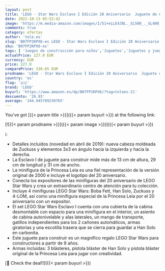 ```yaml
---
layout: post
title: 'LEGO - Star Wars Esclavo I Edición 20 Aniversario  Juguete de Construcción de Nave Espacial de Boba Fett de la Guerra de las Galaxias  Incluye Minifigura de la Princesa Leia  75243 '
date: 2022-10-13 05:52:42
image: 'https://m.media-amazon.com/images/I/51+eLLE4JBL._SL500_._SL400_.jpg'
comments: true
category: ofertas
author: 'tole.es'
slug: 'B07FP2KPX6-es LEGO - Star Wars Esclavo I Edición 20 Aniversario Juguete...'
sku: 'B07FP2KPX6-es'
tags: [ 'Juegos de construcción para niños','Juguetes','Juguetes y juegos','Sets de bloques de construcción','lego','🇪🇸', ]
actualPrice: 227.0 EUR
currency: EUR
price: 227.0
comparePrice: 310.65 EUR
prodname: 'LEGO - Star Wars Esclavo I Edición 20 Aniversario  Juguete de Construcción de Nave Espacial de Boba Fett de la Guerra de las Galaxias  Incluye Minifigura de la Princesa Leia  75243 '
country: 'es'
flag: '🇪🇸'
brand: 'LEGO'
buyurl: 'https://www.amazon.es/dp/B07FP2KPX6/?tag=tolees-21'
descuento: '26.93'
average: '244.945769230765'
---
```


You've got [{{< param title >}}]({{< param buyurl >}}) at the following link:

[![{{< param prodname >}}]({{< param image >}})]({{< param buyurl >}})

ℹ️:

- Detalles incluidos (novedad en abril de 2019): nueva cabeza moldeada de Zuckuss y elementos 3x3 en ángulo hacia la izquierda y hacia la derecha.
- La Esclavo I de juguete para construir mide más de 13 cm de altura, 29 cm de longitud y 31 cm de ancho.
- La minifigura de la Princesa Leia es una fiel representación de la versión original de 2000 e incluye el logotipo del 20 aniversario.
- Conecta los expositores de las minifiguras del 20 aniversario de LEGO Star Wars y crea un extraordinario centro de atención para tu colección.
- Incluye 4 minifiguras LEGO Star Wars: Boba Fett, Han Solo, Zuckuss y 4-LOM, así como una minifigura especial de la Princesa Leia por el 20 aniversario con un expositor.
- El set LEGO Star Wars Esclavo I cuenta con una cubierta de la cabina desmontable con espacio para una minifigura en el interior, un asiento de cabina autonivelable y alas laterales, un mango de transporte, gatillos independientes para los 2 cañones automáticos, armas giratorias y una escotilla trasera que se cierra para guardar a Han Solo en carbonita.
- Este juguete para construir es un magnífico regalo LEGO Star Wars para constructores a partir de 9 años.
- Armas incluidas: 3 blásteres, pistola bláster de Han Solo y pistola bláster original de la Princesa Leia para jugar con creatividad.

[🛒 Check the deal!!]({{< param buyurl >}})
